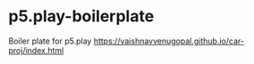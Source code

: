 # p5.play-boilerplate
Boiler plate for p5.play
https://vaishnavvenugopal.github.io/car-proj/index.html
